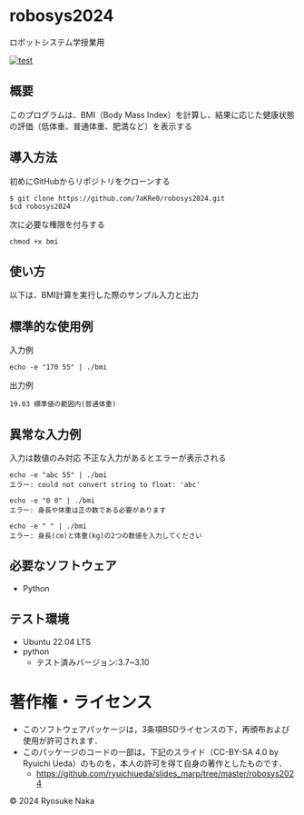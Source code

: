 # robosys2024
ロボットシステム学授業用

[![test](https://github.com/7aKRe0/robosys2024/actions/workflows/test.yml/badge.svg?branch=main)](https://github.com/7aKRe0/robosys2024/actions/workflows/test.yml)

## 概要
このプログラムは、BMI（Body Mass Index）を計算し、結果に応じた健康状態の評価（低体重、普通体重、肥満など）を表示する

## 導入方法
初めにGitHubからリポジトリをクローンする
```
$ git clone https://github.com/7aKRe0/robosys2024.git
$cd robosys2024
```

次に必要な権限を付与する
```
chmod +x bmi
```

## 使い方
以下は、BMI計算を実行した際のサンプル入力と出力

## 標準的な使用例
入力例
```
echo -e "170 55" | ./bmi
```
出力例
```
19.03 標準値の範囲内(普通体重)
```

## 異常な入力例

入力は数値のみ対応
不正な入力があるとエラーが表示される

```
echo -e "abc 55" | ./bmi
エラー: could not convert string to float: 'abc'
```

```
echo -e "0 0" | ./bmi
エラー: 身長や体重は正の数である必要があります
```

```
echo -e " " | ./bmi
エラー: 身長(cm)と体重(kg)の2つの数値を入力してください
```

## 必要なソフトウェア
- Python

## テスト環境
- Ubuntu 22.04 LTS
- python
  - テスト済みバージョン:3.7~3.10
  
# 著作権・ライセンス
- このソフトウェアパッケージは，3条項BSDライセンスの下，再頒布および使用が許可されます．
- このパッケージのコードの一部は，下記のスライド（CC-BY-SA 4.0 by Ryuichi Ueda）のものを，本人の許可を得て自身の著作としたものです．
    - https://github.com/ryuichiueda/slides_marp/tree/master/robosys2024
 
© 2024 Ryosuke Naka
